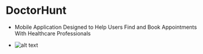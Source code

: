 # DoctorHunt
- Mobile Application Designed to Help Users Find and Book Appointments With Healthcare Professionals

- ![alt text](https://github.com/[username]/[reponame]/blob/[branch]/image.jpg?raw=true)
